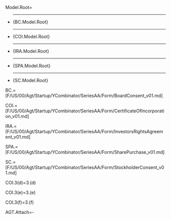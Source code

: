 Model.Root=<ul><li><hr>{BC.Model.Root}<li><hr>{COI.Model.Root}<li><hr>{IRA.Model.Root}<li><hr>{SPA.Model.Root}<li><hr>{SC.Model.Root}</ul>


BC.=[F/US/00/Agt/Startup/YCombinator/SeriesAA/Form/BoardConsent_v01.md]

COI.=[F/US/00/Agt/Startup/YCombinator/SeriesAA/Form/CertificateOfIncorporation_v01.md]

IRA.=[F/US/00/Agt/Startup/YCombinator/SeriesAA/Form/InvestorsRightsAgreement_v01.md]

SPA.=[F/US/00/Agt/Startup/YCombinator/SeriesAA/Form/SharePurchase_v01.md]

SC.=[F/US/00/Agt/Startup/YCombinator/SeriesAA/Form/StockholderConsent_v01.md]

COI.3(d)=3.(d)

COI.3(e)=3.(e)

COI.3(f)=3.(f)

AGT.Attach=-
